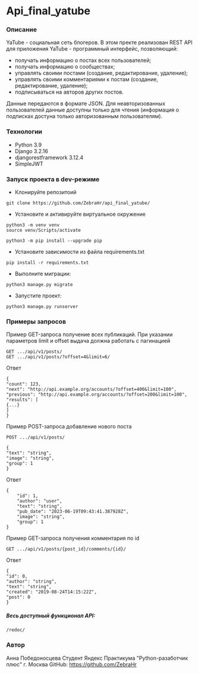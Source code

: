 # Api_final_yatube

### Описание
YaTube - социальная сеть блогеров.
В этом пректе реализован REST API для приложения YaTube - программный интерфейс, позволяющий:
- получать информацию о постах всех пользователей;
- получать информацию о сообществах;
- управлять своими постами (создание, редактирование, удаление);
- управлять своими комментариями к постам (создание, редактирование, удаление);
- подписываться на авторов других постов.

Данные передаются в формате JSON.
Для неавторизованных пользователей данные доступны только для чтения (информация о подписках достуна только авторизованным пользователям).
### Технологии
- Python 3.9
- Django 3.2.16
- djangorestframework 3.12.4
- SimpleJWT

### Запуск проекта в dev-режиме
- Клонируйте репозитоий
```
git clone https://github.com/ZebraHr/api_final_yatube/
```
- Установите и активируйте виртуальное окружение
```
python3 -m venv venv
source venv/Scripts/activate
```
```
python3 -m pip install --upgrade pip
```
- Установите зависимости из файла requirements.txt
```
pip install -r requirements.txt
``` 
- Выполните миграции:
```
python3 manage.py migrate
```

- Запустите проект:

```
python3 manage.py runserver
```
### Примеры запросов
Пример GET-запроса получение всех публикаций. При указании параметров limit и offset выдача должна работать с пагинацией
```
GET .../api/v1/posts/
GET .../api/v1/posts/?offset=4&limit=6/
```
Ответ
```
{
"count": 123,
"next": "http://api.example.org/accounts/?offset=400&limit=100",
"previous": "http://api.example.org/accounts/?offset=200&limit=100",
"results": [
{...}
]
}
```
Пример POST-запроса добавление нового поста
```
POST .../api/v1/posts/
```
```
{
"text": "string",
"image": "string",
"group": 1
}
```
Ответ
```
{
    "id": 1,
    "author": "user",
    "text": "string",
    "pub_date": "2023-06-19T09:43:41.387928Z",
    "image": "string",
    "group": 1
}
```
Пример GET-запроса получения комментария по id
```
GET .../api/v1/posts/{post_id}/comments/{id}/
```
Ответ
```
{
"id": 0,
"author": "string",
"text": "string",
"created": "2019-08-24T14:15:22Z",
"post": 0
}
```
##### Весь доступный функционал API:
```
/redoc/
```
### Автор
Анна Победоносцева
Студент Яндекс Практикума "Python-разаботчик плюс"
г. Москва
GitHub: https://github.com/ZebraHr
